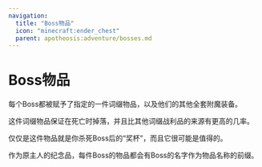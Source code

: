 ```yaml
---
navigation:
  title: "Boss物品"
  icon: "minecraft:ender_chest"
  parent: apotheosis:adventure/bosses.md
---
```


# Boss物品

每个Boss都被赋予了指定的一件词缀物品，以及他们的其他全套附魔装备。

这件词缀物品保证在死亡时掉落，并且比其他词缀战利品的来源有更高的几率。

仅仅是这件物品就是你杀死Boss后的“奖杯”，而且它很可能是值得的。

作为原主人的纪念品，每件Boss的物品都会有Boss的名字作为物品名称的前缀。


